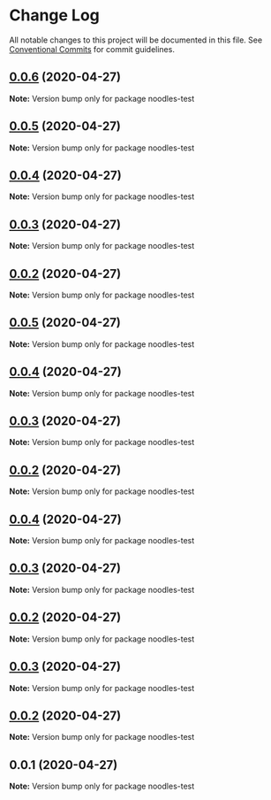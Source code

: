 # Change Log

All notable changes to this project will be documented in this file.
See [Conventional Commits](https://conventionalcommits.org) for commit guidelines.

## [0.0.6](https://github.com/geallenboy/noodles/compare/noodles-test@0.0.1...noodles-test@0.0.6) (2020-04-27)

**Note:** Version bump only for package noodles-test





## [0.0.5](https://github.com/geallenboy/noodles/compare/noodles-test@0.0.1...noodles-test@0.0.5) (2020-04-27)

**Note:** Version bump only for package noodles-test





## [0.0.4](https://github.com/geallenboy/noodles/compare/noodles-test@0.0.1...noodles-test@0.0.4) (2020-04-27)

**Note:** Version bump only for package noodles-test





## [0.0.3](https://github.com/geallenboy/noodles/compare/noodles-test@0.0.1...noodles-test@0.0.3) (2020-04-27)

**Note:** Version bump only for package noodles-test





## [0.0.2](https://github.com/geallenboy/noodles/compare/noodles-test@0.0.1...noodles-test@0.0.2) (2020-04-27)

**Note:** Version bump only for package noodles-test





## [0.0.5](https://github.com/geallenboy/noodles/compare/noodles-test@0.0.1...noodles-test@0.0.5) (2020-04-27)

**Note:** Version bump only for package noodles-test





## [0.0.4](https://github.com/geallenboy/noodles/compare/noodles-test@0.0.1...noodles-test@0.0.4) (2020-04-27)

**Note:** Version bump only for package noodles-test





## [0.0.3](https://github.com/geallenboy/noodles/compare/noodles-test@0.0.1...noodles-test@0.0.3) (2020-04-27)

**Note:** Version bump only for package noodles-test





## [0.0.2](https://github.com/geallenboy/noodles/compare/noodles-test@0.0.1...noodles-test@0.0.2) (2020-04-27)

**Note:** Version bump only for package noodles-test





## [0.0.4](https://github.com/geallenboy/noodles/compare/noodles-test@0.0.1...noodles-test@0.0.4) (2020-04-27)

**Note:** Version bump only for package noodles-test





## [0.0.3](https://github.com/geallenboy/noodles/compare/noodles-test@0.0.1...noodles-test@0.0.3) (2020-04-27)

**Note:** Version bump only for package noodles-test





## [0.0.2](https://github.com/geallenboy/noodles/compare/noodles-test@0.0.1...noodles-test@0.0.2) (2020-04-27)

**Note:** Version bump only for package noodles-test





## [0.0.3](https://github.com/geallenboy/noodles/compare/noodles-test@0.0.1...noodles-test@0.0.3) (2020-04-27)

**Note:** Version bump only for package noodles-test





## [0.0.2](https://github.com/geallenboy/noodles/compare/noodles-test@0.0.1...noodles-test@0.0.2) (2020-04-27)

**Note:** Version bump only for package noodles-test





## 0.0.1 (2020-04-27)

**Note:** Version bump only for package noodles-test

